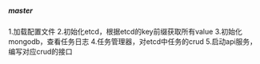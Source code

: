 ##### master
1.加载配置文件
2.初始化etcd，根据etcd的key前缀获取所有value
3.初始化mongodb，查看任务日志
4.任务管理器，对etcd中任务的crud
5.启动api服务，编写对应crud的接口